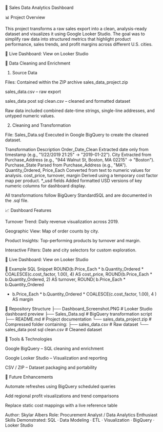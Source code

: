 🧾 Sales Data Analytics Dashboard

📊 Project Overview

This project transforms a raw sales export into a clean, analysis-ready dataset and visualizes it using Google Looker Studio.
The goal was to simplify raw data into structured metrics that highlight product performance, sales trends, and profit margins across different U.S. cities.

🔗 Live Dashboard: View on Looker Studio

🧹 Data Cleaning and Enrichment
1. Source Data

Files: Contained within the ZIP archive sales_data_project.zip

sales_data.csv – raw export

sales_data post sql clean.csv – cleaned and formatted dataset

Raw data included combined date-time strings, single-line addresses, and untyped numeric values.

2. Cleaning and Transformation

File: Sales_Data.sql
Executed in Google BigQuery to create the cleaned dataset.

Transformation	Description
Order_Date_Clean	Extracted date only from timestamp (e.g., "1/22/2019 21:25" → "2019-01-22").
City	Extracted from Purchase_Address (e.g., "944 Walnut St, Boston, MA 02215" → "Boston").
Purchase_State	Parsed from Purchase_Address (e.g., "MA").
Quantity_Ordered, Price_Each	Converted from text to numeric values for analysis.
cost_price, turnover, margin	Derived using a temporary cost factor map per product.
*_usd fields	Added formatted USD versions of key numeric columns for dashboard display.

All transformations follow BigQuery StandardSQL and are documented in the .sql file.

📈 Dashboard Features

Turnover Trend: Daily revenue visualization across 2019.

Geographic View: Map of order counts by city.

Product Insights: Top-performing products by turnover and margin.

Interactive Filters: Date and city selectors for custom exploration.

🔗 Live Dashboard: View on Looker Studio

🧮 Example SQL Snippet
ROUND(b.Price_Each * b.Quantity_Ordered * COALESCE(c.cost_factor, 1.00), 4) AS cost_price,
ROUND(b.Price_Each * b.Quantity_Ordered, 2) AS turnover,
ROUND(
  b.Price_Each * b.Quantity_Ordered
  - b.Price_Each * b.Quantity_Ordered * COALESCE(c.cost_factor, 1.00), 4
) AS margin

📂 Repository Structure
├── Dashboard_Screenshot.PNG          # Looker Studio dashboard preview
├── Sales_Data.sql                    # BigQuery transformation script
├── README.md                         # Project documentation
└── sales_data_project.zip            # Compressed folder containing:
    ├── sales_data.csv                # Raw dataset
    └── sales_data post sql clean.csv # Cleaned dataset

🧠 Tools & Technologies

Google BigQuery – SQL cleaning and enrichment

Google Looker Studio – Visualization and reporting

CSV / ZIP – Dataset packaging and portability

🚀 Future Enhancements

Automate refreshes using BigQuery scheduled queries

Add regional profit visualizations and trend comparisons

Replace static cost mappings with a live reference table

Author: Skylar Albers
Role: Procurement Analyst / Data Analytics Enthusiast
Skills Demonstrated: SQL · Data Modeling · ETL · Visualization · BigQuery · Looker Studio